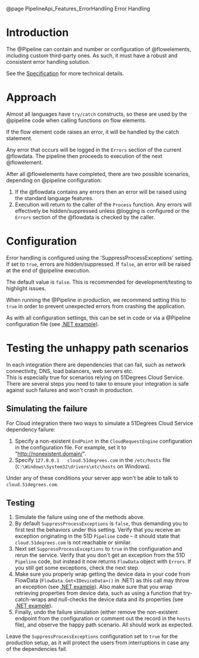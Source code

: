 @page PipelineApi_Features_ErrorHandling Error Handling

# Introduction

The @Pipeline can contain and number or configuration of @flowelements, including custom third-party ones. As such, it must have a robust and consistent error handling solution.

See the
[Specification](https://github.com/51Degrees/specifications/blob/main/pipeline-specification/features/exception-handling.md#)
for more technical details.

# Approach

Almost all languages have `try/catch` constructs, so these are used by the @pipeline code when calling functions on flow elements.

If the flow element code raises an error, it will be handled by the catch statement.

Any error that occurs will be logged in the `Errors` section of the current @flowdata. The pipeline then proceeds to execution of the next @flowelement. 

After all @flowelements have completed, there are two possible scenarios, depending on @pipeline configuration:

1. If the @flowdata contains any errors then an error will be raised using the standard language features.
2. Execution will return to the caller of the `Process` function. Any errors will effectively be hidden/suppressed unless @logging is configured or the `Errors` section of the @flowdata is checked by the caller.

# Configuration

Error handling is configured using the 'SuppressProcessExceptions' setting.
If set to `true`, errors are hidden/suppressed. If `false`, an error will be raised at the end of @pipeline execution.

The default value is `false`. This is recommended for development/testing to highlight issues.

When running the @Pipeline in production, we recommend setting this to `true` in order to prevent unexpected errors from crashing the application.

As with all configuration settings, this can be set in code or via a @Pipeline configuration file (see [.NET example](https://github.com/51Degrees/device-detection-dotnet-examples/blob/main/Examples/Cloud/Framework-Web/App_Data/51Degrees.json#L41)).


# Testing the unhappy path scenarios

In each integration there are dependencies that can fail, such as network connectivity, DNS, load balancers, web servers etc.  
This is especially true for scenarios relying on 51Degrees Cloud Service. There are several steps you need to take to ensure your integration is safe against such failures and won't crash in production. 

## Simulating the failure

For Cloud integration there two ways to simulate a 51Degrees Cloud Service dependency failure:

1. Specify a non-existent `EndPoint` in the `CloudRequestEngine` configuration in the configuration file. For example, set it to "http://nonexistent.domain/".
2. Specify `127.0.0.1	cloud.51degrees.com` in the `/etc/hosts` file (`C:\Windows\System32\drivers\etc\hosts` on Windows).

Under any of these conditions your server app won't be able to talk to `cloud.51degrees.com`.  

## Testing
1. Simulate the failure using one of the methods above. 
2. By default `SuppressProcessExceptions` is `false`, thus demanding you to first test the behaviors under this setting. Verify that you receive an exception originating in the 51D `Pipeline` code – it should state that `cloud.51degrees.com` is not reachable or similar.
3. Next set `SuppressProcessExceptions` to `true` in the configuration and rerun the service. Verify that you don't get an exception from the 51D `Pipeline` code, but instead it now returns `FlowData` object with `Errors`. If you still get some exceptions, check the next step.
4. Make sure you properly wrap getting the device data in your code from FlowData (`FlowData.Get<IDeviceData>()` in .NET) as this call may throw an exception (see [.NET example](https://github.com/51Degrees/device-detection-dotnet-examples/blob/main/Examples/Cloud/Framework-Web/Default.aspx#L97)). Also make sure that you wrap retrieving properties from device data, such as using a function that try-catch-wraps and null-checks the device data and its properties (see [.NET example](https://github.com/51Degrees/device-detection-dotnet-examples/blob/main/Examples/Cloud/Framework-Web/Default.aspx#L111)). 
5. Finally, undo the failure simulation (either remove the non-existent endpoint from the configuration or comment out the record in the `hosts` file), and observe the happy path scenario. All should work as expected.

Leave the `SuppressProcessExceptions` configuration set to `true` for the production setup, as it will protect the users from interruptions in case any of the dependencies fail.
